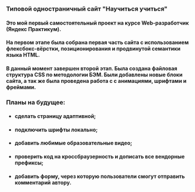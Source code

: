 ### Типовой одностраничный сайт **"Научиться учиться"**

#### Это мой первый самостоятельный проект на курсе Web-разработчик (Яндекс Практикум).
#### На первом этапе была собрана первая часть сайта с использованием флексбокс-вёрстки, позиционирования и продвинутой семантики языка HTML.
#### В данный момент завершен второй этап. Была создана файловая структура CSS по методологии БЭМ. Были добавлены новые блоки сайта, а так же была проведена работа с с анимациями, шрифтами и фреймами.

### **Планы на будущее:**
* #### сделать страницу адаптивной;
* #### подключить шрифты локально;
* #### добавить любимые образовательные видео;
* #### проверить код на кроссбраузерность и дописать все вендорные префиксы;
* #### добавить форму, через которую пользователи смогут отправить комментарий автору.
